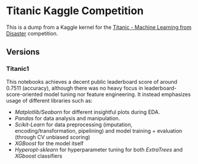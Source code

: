 # Titanic Kaggle Competition

This is a dump from a Kaggle kernel for the [Titanic - Machine Learning from Disaster](https://www.kaggle.com/c/titanic/overview) competition.

## Versions

### Titanic1

This notebooks achieves a decent public leaderboard score of around $0.7511$ (accuracy), although there was no heavy focus in leaderboard-score-oriented model tuning nor feature engineering. It instead emphasizes usage of different libraries such as:

* *Matplotlib/Seaborn* for different insightful plots during EDA.
* *Pandas* for data analysis and manipulation.
* *Scikit-Learn* for data preprocessing (imputation, encoding/transformation, pipelining) and model training + evaluation (through CV unbiased scoring)
* *XGBoost* for the model itself
* *Hyperopt-sklearn* for hyperparameter tuning for both *ExtraTrees* and *XGboost* classifiers